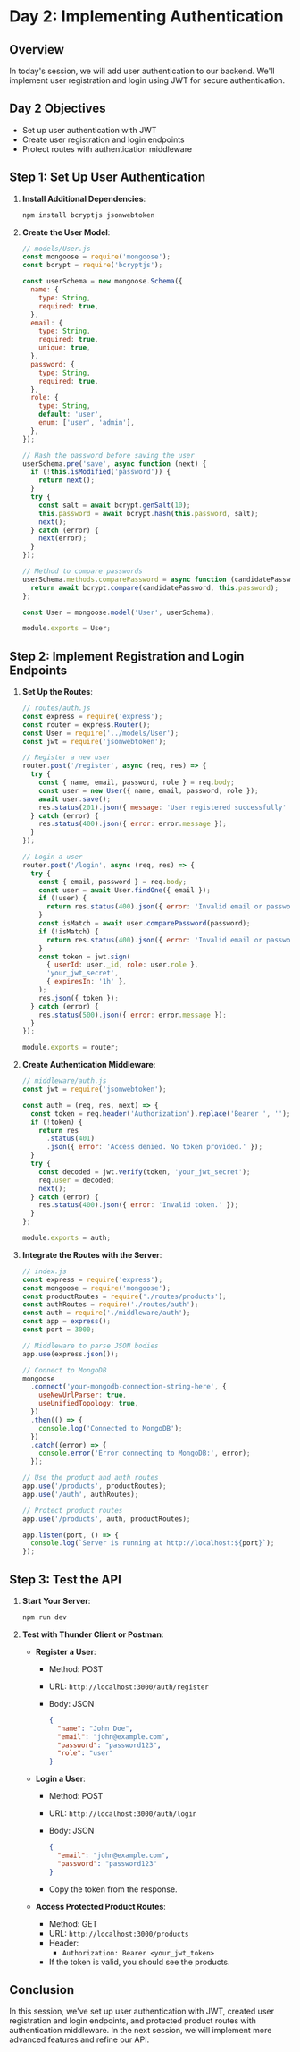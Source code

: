 # Day 2: Implementing Authentication

## Overview

In today's session, we will add user authentication to our backend. We'll implement user registration and login using JWT for secure authentication.

## Day 2 Objectives

- Set up user authentication with JWT
- Create user registration and login endpoints
- Protect routes with authentication middleware

## Step 1: Set Up User Authentication

1. **Install Additional Dependencies**:

   ```bash
   npm install bcryptjs jsonwebtoken
   ```

2. **Create the User Model**:

   ```js
   // models/User.js
   const mongoose = require('mongoose');
   const bcrypt = require('bcryptjs');

   const userSchema = new mongoose.Schema({
     name: {
       type: String,
       required: true,
     },
     email: {
       type: String,
       required: true,
       unique: true,
     },
     password: {
       type: String,
       required: true,
     },
     role: {
       type: String,
       default: 'user',
       enum: ['user', 'admin'],
     },
   });

   // Hash the password before saving the user
   userSchema.pre('save', async function (next) {
     if (!this.isModified('password')) {
       return next();
     }
     try {
       const salt = await bcrypt.genSalt(10);
       this.password = await bcrypt.hash(this.password, salt);
       next();
     } catch (error) {
       next(error);
     }
   });

   // Method to compare passwords
   userSchema.methods.comparePassword = async function (candidatePassword) {
     return await bcrypt.compare(candidatePassword, this.password);
   };

   const User = mongoose.model('User', userSchema);

   module.exports = User;
   ```

## Step 2: Implement Registration and Login Endpoints

1. **Set Up the Routes**:

   ```js
   // routes/auth.js
   const express = require('express');
   const router = express.Router();
   const User = require('../models/User');
   const jwt = require('jsonwebtoken');

   // Register a new user
   router.post('/register', async (req, res) => {
     try {
       const { name, email, password, role } = req.body;
       const user = new User({ name, email, password, role });
       await user.save();
       res.status(201).json({ message: 'User registered successfully' });
     } catch (error) {
       res.status(400).json({ error: error.message });
     }
   });

   // Login a user
   router.post('/login', async (req, res) => {
     try {
       const { email, password } = req.body;
       const user = await User.findOne({ email });
       if (!user) {
         return res.status(400).json({ error: 'Invalid email or password' });
       }
       const isMatch = await user.comparePassword(password);
       if (!isMatch) {
         return res.status(400).json({ error: 'Invalid email or password' });
       }
       const token = jwt.sign(
         { userId: user._id, role: user.role },
         'your_jwt_secret',
         { expiresIn: '1h' },
       );
       res.json({ token });
     } catch (error) {
       res.status(500).json({ error: error.message });
     }
   });

   module.exports = router;
   ```

2. **Create Authentication Middleware**:

   ```js
   // middleware/auth.js
   const jwt = require('jsonwebtoken');

   const auth = (req, res, next) => {
     const token = req.header('Authorization').replace('Bearer ', '');
     if (!token) {
       return res
         .status(401)
         .json({ error: 'Access denied. No token provided.' });
     }
     try {
       const decoded = jwt.verify(token, 'your_jwt_secret');
       req.user = decoded;
       next();
     } catch (error) {
       res.status(400).json({ error: 'Invalid token.' });
     }
   };

   module.exports = auth;
   ```

3. **Integrate the Routes with the Server**:

   ```js
   // index.js
   const express = require('express');
   const mongoose = require('mongoose');
   const productRoutes = require('./routes/products');
   const authRoutes = require('./routes/auth');
   const auth = require('./middleware/auth');
   const app = express();
   const port = 3000;

   // Middleware to parse JSON bodies
   app.use(express.json());

   // Connect to MongoDB
   mongoose
     .connect('your-mongodb-connection-string-here', {
       useNewUrlParser: true,
       useUnifiedTopology: true,
     })
     .then(() => {
       console.log('Connected to MongoDB');
     })
     .catch((error) => {
       console.error('Error connecting to MongoDB:', error);
     });

   // Use the product and auth routes
   app.use('/products', productRoutes);
   app.use('/auth', authRoutes);

   // Protect product routes
   app.use('/products', auth, productRoutes);

   app.listen(port, () => {
     console.log(`Server is running at http://localhost:${port}`);
   });
   ```

## Step 3: Test the API

1. **Start Your Server**:

   ```bash
   npm run dev
   ```

2. **Test with Thunder Client or Postman**:

   - **Register a User**:

     - Method: POST
     - URL: `http://localhost:3000/auth/register`
     - Body: JSON

       ```json
       {
         "name": "John Doe",
         "email": "john@example.com",
         "password": "password123",
         "role": "user"
       }
       ```

   - **Login a User**:

     - Method: POST
     - URL: `http://localhost:3000/auth/login`
     - Body: JSON

       ```json
       {
         "email": "john@example.com",
         "password": "password123"
       }
       ```

     - Copy the token from the response.

   - **Access Protected Product Routes**:
     - Method: GET
     - URL: `http://localhost:3000/products`
     - Header:
       - `Authorization: Bearer <your_jwt_token>`
     - If the token is valid, you should see the products.

## Conclusion

In this session, we've set up user authentication with JWT, created user registration and login endpoints, and protected product routes with authentication middleware. In the next session, we will implement more advanced features and refine our API.
